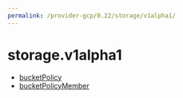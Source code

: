 ```yaml
---
permalink: /provider-gcp/0.22/storage/v1alpha1/
---
```


# storage.v1alpha1



* [bucketPolicy](bucketPolicy.md)
* [bucketPolicyMember](bucketPolicyMember.md)